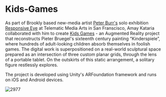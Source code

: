 # Kids-Games
As part of Brookly based new-media artist [Peter Burr's](http://www.peterburr.org/) solo exhibition [Responsive Eye](https://www.tttelematiccc.com/responsive-eye) at Telematic Media Arts in San Franscisco, Amay Kataria collaborated with him to create [Kids Games](https://amaykataria.com/#/kidgames) - an Augmented Reality project that reconstructs Pieter Bruegel's sixteenth century painting “Kinderspiele”, where hundreds of adult-looking children absorb themselves in foolish games. The digital work is superpositioned on a real-world sculptural space prepared as an intersection of three custom planar grids, through the lens of a portable tablet. On the outskirts of this static arrangement, a solitary figure restlessly explores.

The project is developed using Unity's ARFoundation framework and runs on iOS and Android devices. 

![2977](https://user-images.githubusercontent.com/4178424/145727618-4809fb23-3b30-4fda-9299-696d8783c456.jpg)


